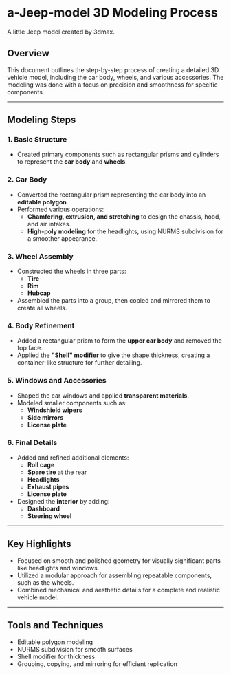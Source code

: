 # a-Jeep-model 3D Modeling Process
A little Jeep model created by 3dmax.

## Overview
This document outlines the step-by-step process of creating a detailed 3D vehicle model, including the car body, wheels, and various accessories. The modeling was done with a focus on precision and smoothness for specific components.

---

## Modeling Steps

### 1. Basic Structure
- Created primary components such as rectangular prisms and cylinders to represent the **car body** and **wheels**.

### 2. Car Body
- Converted the rectangular prism representing the car body into an **editable polygon**.
- Performed various operations:
  - **Chamfering, extrusion, and stretching** to design the chassis, hood, and air intakes.
  - **High-poly modeling** for the headlights, using NURMS subdivision for a smoother appearance.

### 3. Wheel Assembly
- Constructed the wheels in three parts:
  - **Tire**
  - **Rim**
  - **Hubcap**
- Assembled the parts into a group, then copied and mirrored them to create all wheels.

### 4. Body Refinement
- Added a rectangular prism to form the **upper car body** and removed the top face.
- Applied the **"Shell" modifier** to give the shape thickness, creating a container-like structure for further detailing.

### 5. Windows and Accessories
- Shaped the car windows and applied **transparent materials**.
- Modeled smaller components such as:
  - **Windshield wipers**
  - **Side mirrors**
  - **License plate**

### 6. Final Details
- Added and refined additional elements:
  - **Roll cage**
  - **Spare tire** at the rear
  - **Headlights**
  - **Exhaust pipes**
  - **License plate**
- Designed the **interior** by adding:
  - **Dashboard**
  - **Steering wheel**

---

## Key Highlights
- Focused on smooth and polished geometry for visually significant parts like headlights and windows.
- Utilized a modular approach for assembling repeatable components, such as the wheels.
- Combined mechanical and aesthetic details for a complete and realistic vehicle model.

---

## Tools and Techniques
- Editable polygon modeling
- NURMS subdivision for smooth surfaces
- Shell modifier for thickness
- Grouping, copying, and mirroring for efficient replication

